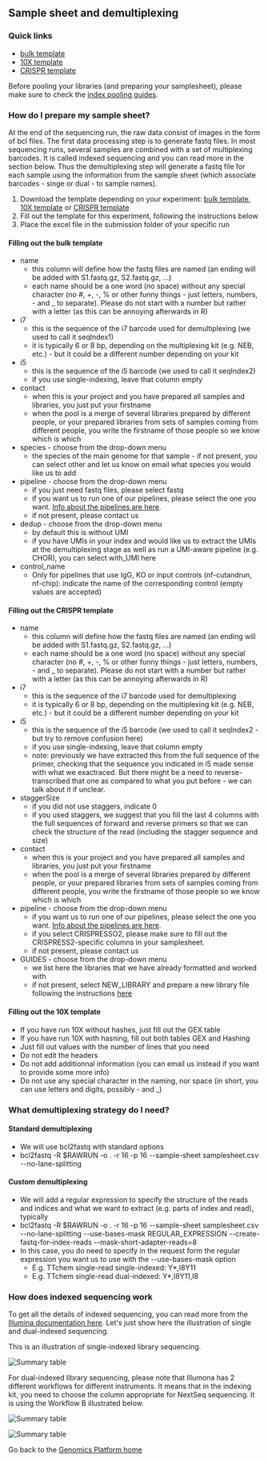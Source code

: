 ## Sample sheet and demultiplexing

### Quick links
* [bulk template](https://sundgenomics.github.io/templates/samples-bulk.xlsx)  
* [10X template](https://sundgenomics.github.io/templates/samples-10X.xlsx)
* [CRISPR template](https://sundgenomics.github.io/templates/samples-CRISPR.xlsx)  


Before pooling your libraries (and preparing your samplesheet), please make sure to check the [index pooling guides](/indexpooling/).

### How do I prepare my sample sheet?
At the end of the sequencing run, the raw data consist of images in the form of bcl files. The first data processing step is to generate fastq files.
In most sequencing runs, several samples are combined with a set of multiplexing barcodes. It is called indexed sequencing and you can read more in the section below. Thus the demultiplexing step will generate a fastq file for each sample using the information from the sample sheet (which associate barcodes - singe or dual - to sample names).

1. Download the template depending on your experiment: [bulk template](https://sundgenomics.github.io/templates/samples-bulk.xlsx), [10X template](https://sundgenomics.github.io/templates/samples-10X.xlsx) or [CRISPR template](https://sundgenomics.github.io/templates/samples-CRISPR.xlsx)
2. Fill out the template for this experiment, following the instructions below
3. Place the excel file in the submission folder of your specific run

#### Filling out the bulk template
* name
  * this column will define how the fastq files are named (an ending will be added with S1.fastq.gz, S2.fastq.gz, ...)
  * each name should be a one word (no space) without any special character (no #, +, -, % or other funny things - just letters, numbers, - and _ to separate). Please do not start with a number but rather with a letter (as this can be annoying afterwards in R)	
* i7
  * this is the sequence of the i7 barcode used for demultiplexing (we used to call it seqIndex1)
  * it is typically 6 or 8 bp, depending on the multiplexing kit (e.g. NEB, etc.) - but it could be a different number depending on your kit
* i5
  * this is the sequence of the i5 barcode (we used to call it seqIndex2)
  * if you use single-indexing, leave that column empty
* contact
  * when this is your project and you have prepared all samples and libraries, you just put your firstname
  * when the pool is a merge of several libraries prepared by different people, or your prepared libraries from sets of samples coming from different people, you write the firstname of those people so we know which is which
* species - choose from the drop-down menu
  * the species of the main genome for that sample - if not present, you can select other and let us know on email what species you would like us to add
* pipeline - choose from the drop-down menu
  * if you just need fastq files, please select fastq
  * if you want us to run one of our pipelines, please select the one you want. [Info about the pipelines are here](pipeline_overview.md).
  * if not present, please contact us
* dedup - choose from the drop-down menu
  * by default this is without UMI
  * if you have UMIs in your index and would like us to extract the UMIs at the demultiplexing stage as well as run a UMI-aware pipeline (e.g. CHOR), you can select with_UMI here
* control_name
  * Only for pipelines that use IgG, KO or input controls (nf-cutandrun, nf-chip): indicate the name of the corresponding control (empty values are accepted) 

#### Filling out the CRISPR template
* name
  * this column will define how the fastq files are named (an ending will be added with S1.fastq.gz, S2.fastq.gz, ...)
  * each name should be a one word (no space) without any special character (no #, +, -, % or other funny things - just letters, numbers, - and _ to separate). Please do not start with a number but rather with a letter (as this can be annoying afterwards in R)	
* i7
  * this is the sequence of the i7 barcode used for demultiplexing
  * it is typically 6 or 8 bp, depending on the multiplexing kit (e.g. NEB, etc.) - but it could be a different number depending on your kit
* i5
  * this is the sequence of the i5 barcode (we used to call it seqIndex2 - but try to remove confusion here)
  * if you use single-indexing, leave that column empty
  * note: previously we have extracted this from the full sequence of the primer, checking that the sequence you indicated in i5 made sense with what we exactraced. But there might be a need to reverse-transcribed that one as compared to what you put before - we can talk about it if unclear. 
* staggerSize
  * if you did not use staggers, indicate 0
  * if you used staggers, we suggest that you fill the last 4 columns with the full sequences of forward and reverse primers so that we can check the structure of the read (including the stagger sequence and size)
* contact
  * when this is your project and you have prepared all samples and libraries, you just put your firstname
  * when the pool is a merge of several libraries prepared by different people, or your prepared libraries from sets of samples coming from different people, you write the firstname of those people so we know which is which
* pipeline - choose from the drop-down menu
  * if you want us to run one of our pipelines, please select the one you want. [Info about the pipelines are here](pipeline_overview.md).
  * if you select CRISPRESSO2, please make sure to fill out the CRISPRESS2-specific columns in your samplesheet.
  * if not present, please contact us
* GUIDES - choose from the drop-down menu
  * we list here the libraries that we have already formatted and worked with
  * if not present, select NEW_LIBRARY and prepare a new library file following the instructions [here](crispr.md)


#### Filling out the 10X template
  * If you have run 10X without hashes, just fill out the GEX table
  * If you have run 10X with hasning, fill out both tables GEX and Hashing
  * Just fill out values with the number of lines that you need
  * Do not edit the headers
  * Do not add additionnal information (you can email us instead if you want to provide some more info)
  * Do not use any special character in the naming, nor space (in short, you can use letters and digits, possibly - and _)


### What demultiplexing strategy do I need?

#### Standard demultiplexing
  * We will use bcl2fastq with standard options
  * bcl2fastq -R $RAWRUN -o . -r 16 -p 16 --sample-sheet samplesheet.csv --no-lane-splitting

#### Custom demultiplexing
  * We will add a regular expression to specify the structure of the reads and indices and what we want to extract (e.g. parts of index and read), typically
  * bcl2fastq -R $RAWRUN -o . -r 16 -p 16 --sample-sheet samplesheet.csv --no-lane-splitting --use-bases-mask REGULAR_EXPRESSION --create-fastq-for-index-reads --mask-short-adapter-reads=8
  * In this case, you do need to specify in the request form the regular expression you want us to use with the --use-bases-mask option
    * E.g. TTchem single-read single-indexed: Y*,I8Y11
    * E.g. TTchem single-read dual-indexed: Y*,I8Y11,I8

### How does indexed sequencing work

To get all the details of indexed sequencing, you can read more from the [Illumina documentation here](https://dnatech.genomecenter.ucdavis.edu/wp-content/uploads/2019/02/indexed-sequencing-overview-guide-15057455-04-Illumina-pages1to8.pdf). Let's just show here the illustration of single and dual-indexed sequencing.

This is an illustration of single-indexed library sequencing.

![Summary table](./images/single-indexed.png)

For dual-indexed library sequencing, please note that Illumona has 2 different workflows for different instruments. It means that in the indexing kit, you need to choose the column appropriate for NextSeq sequencing. It is using the Workflow B illustrated below.

![Summary table](./images/dual-indexed.png)

![Summary table](./images/workflow-B.png)
 
Go back to the [Genomics Platform home](https://sundgenomics.github.io)
